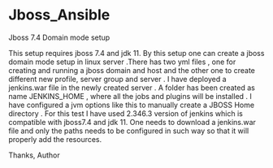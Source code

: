 # Jboss_Ansible
Jboss 7.4 Domain mode setup 

This setup requires jboss 7.4 and jdk 11. By this setup one can create a jboss domain mode setup in linux server .There has two yml files , one for creating and running a jboss domain and host and the other one to create different new profile, server group and server . I have deployed a jenkins.war file in the newly created server . A folder has been created as name JENKINS_HOME , where all the jobs and plugins will be installed . I have configured a jvm options like this to manually create a JBOSS Home directory . For this test I have used 2.346.3 version of jenkins which is compatible with jboss7.4 and jdk 11. One needs to download a jenkins.war file and only the paths needs to be configured in such way so that it will properly add the resources. 


Thanks,
Author
